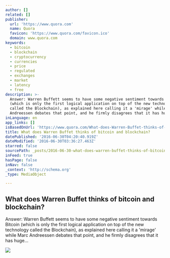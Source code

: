 ```yaml
---
author: []
related: []
publisher:
  url: 'https://www.quora.com'
  name: Quora
  favicon: 'https://www.quora.com/favicon.ico'
  domain: www.quora.com
keywords:
  - bitcoin
  - blockchain
  - cryptocurrency
  - currencies
  - price
  - regulated
  - exchanges
  - market
  - latency
  - free
description: >-
  Answer: Warren Buffett seems to have some negative sentiment towards Bitcoin
  (which is only the first logical application on top of the new technology
  called the Blockchain), as explained here calling it a 'mirage' while Marc
  Andreessen debates that point, and he firmly disagrees that it has huge...
inLanguage: en
app_links: []
isBasedOnUrl: 'https://www.quora.com/What-does-Warren-Buffet-thinks-of-bitcoin-and-blockchain'
title: What does Warren Buffet thinks of bitcoin and blockchain?
datePublished: '2016-06-30T04:20:40.919Z'
dateModified: '2016-06-30T03:36:27.463Z'
starred: false
sourcePath: _posts/2016-06-30-what-does-warren-buffet-thinks-of-bitcoin-and-blockchain.md
inFeed: true
hasPage: false
inNav: false
_context: 'http://schema.org'
_type: MediaObject

---
```

<article style=""><h1>What does Warren Buffet thinks of bitcoin and blockchain?</h1><p>Answer: Warren Buffett seems to have some negative sentiment towards Bitcoin (which is only the first logical application on top of the new technology called the Blockchain), as explained here calling it a 'mirage' while Marc Andreessen debates that point, and he firmly disagrees that it has huge...</p><img src="https://qsf.ec.quoracdn.net/-images.new_grid.fb_share_default.pnge6dde9cfa6e03c43.png" /></article>